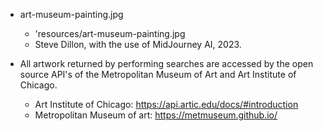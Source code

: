* art-museum-painting.jpg
    - 'resources/art-museum-painting.jpg
    - Steve Dillon, with the use of MidJourney AI, 2023.

* All artwork returned by performing searches are accessed by the open source API's of
    the Metropolitan Museum of Art and Art Institute of Chicago.
    - Art Institute of Chicago: https://api.artic.edu/docs/#introduction
    - Metropolitan Museum of art: https://metmuseum.github.io/